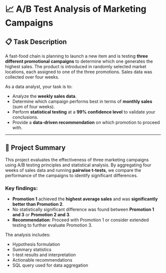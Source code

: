 # 📈 A/B Test Analysis of Marketing Campaigns

## 📋 Task Description

A fast-food chain is planning to launch a new item and is testing **three different promotional campaigns** to determine which one generates the highest sales. The product is introduced in randomly selected market locations, each assigned to one of the three promotions. Sales data was collected over four weeks.

As a data analyst, your task is to:

- Analyze the **weekly sales data**.
- Determine which campaign performs best in terms of **monthly sales** (sum of four weeks).
- Perform **statistical testing** at a **99% confidence level** to validate your conclusions.
- Provide a **data-driven recommendation** on which promotion to proceed with.

---

## 📝 Project Summary

This project evaluates the effectiveness of three marketing campaigns using A/B testing principles and statistical analysis. By aggregating four weeks of sales data and running **pairwise t-tests**, we compare the performance of the campaigns to identify significant differences.

### Key findings:

- **Promotion 1** achieved the **highest average sales** and was **significantly better than Promotion 2**.
- No statistically significant difference was found between **Promotion 1 and 3** or **Promotion 2 and 3**.
- **Recommendation**: Proceed with Promotion 1 or consider extended testing to further evaluate Promotion 3.

The analysis includes:

- Hypothesis formulation  
- Summary statistics  
- t-test results and interpretation  
- Actionable recommendations  
- SQL query used for data aggregation  
